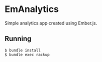 EmAnalytics
===========

Simple analytics app created using Ember.js.

Running
-------

    $ bundle install
    $ bundle exec rackup

